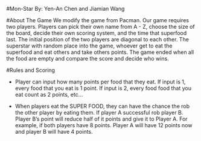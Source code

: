#Mon-Star
By: Yen-An Chen and Jiamian Wang 

#About The Game
We modify the game from Pacman. Our game requires two players. Players can pick their own name from A - Z, choose the size of the board, decide their own scoring system, and the time that superfood last. The initial position of the two players are diagonal to each other. The superstar with random place into the game, whoever get to eat the superfood and eat others and take others points. The game ended when all the food are empty and compare the score and decide who wins.

#Rules and Scoring
* Player can input how many points per food that they eat. If input is 1, every food that you eat is 1 point. If input is 2, every food food that you eat count as 2 points, etc… 

* When players eat the SUPER FOOD, they can have the chance the rob the other player by eating them. If player A successful rob player B. Player B’s point will reduce half of it points and give it to Player A. For example, if both players have 8 points. Player A will have 12 points now and player B will have 4 points.

